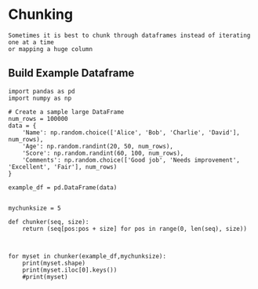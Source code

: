 # Chunking

    Sometimes it is best to chunk through dataframes instead of iterating one at a time
    or mapping a huge column
    
## Build Example Dataframe

``` 
import pandas as pd
import numpy as np

# Create a sample large DataFrame
num_rows = 100000
data = {
    'Name': np.random.choice(['Alice', 'Bob', 'Charlie', 'David'], num_rows),
    'Age': np.random.randint(20, 50, num_rows),
    'Score': np.random.randint(60, 100, num_rows),
    'Comments': np.random.choice(['Good job', 'Needs improvement', 'Excellent', 'Fair'], num_rows)
}

example_df = pd.DataFrame(data)
```


```

mychunksize = 5

def chunker(seq, size):
    return (seq[pos:pos + size] for pos in range(0, len(seq), size))


    
for myset in chunker(example_df,mychunksize):
    print(myset.shape)
    print(myset.iloc[0].keys())
    #print(myset)
```
